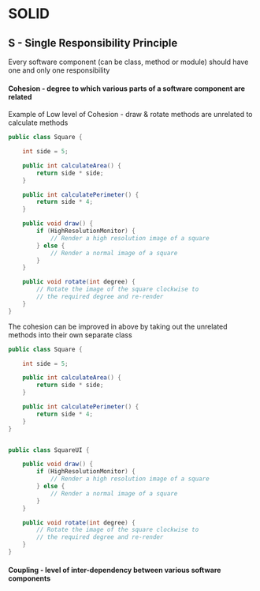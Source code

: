 # SOLID

## S - Single Responsibility Principle
Every software component (can be class, method or module) should have one and only one responsibility

#### Cohesion - degree to which various parts of a software component are related

Example of Low level of Cohesion - draw & rotate methods are unrelated to calculate methods
```java
public class Square {

    int side = 5;

    public int calculateArea() {
        return side * side;
    }

    public int calculatePerimeter() {
        return side * 4;
    }

    public void draw() {
        if (HighResolutionMonitor) {
            // Render a high resolution image of a square
        } else {
            // Render a normal image of a square
        }
    }

    public void rotate(int degree) {
        // Rotate the image of the square clockwise to
        // the required degree and re-render
    }
}
```

The cohesion can be improved in above by taking out the unrelated methods into their own separate class
```java
public class Square {

    int side = 5;

    public int calculateArea() {
        return side * side;
    }

    public int calculatePerimeter() {
        return side * 4;
    }
}


public class SquareUI {

    public void draw() {
        if (HighResolutionMonitor) {
            // Render a high resolution image of a square
        } else {
            // Render a normal image of a square
        }
    }

    public void rotate(int degree) {
        // Rotate the image of the square clockwise to
        // the required degree and re-render
    }
}

```

#### Coupling - level of inter-dependency between various software components

